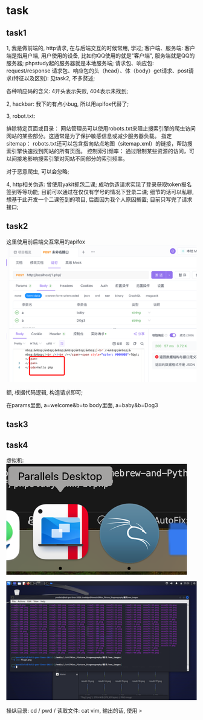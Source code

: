 # task

## task1

1, 我是做前端的, http请求, 在与后端交互的时候常用, 学过;
客户端、服务端: 客户端是指用户端, 用户使用的设备, 比如你QQ使用的就是"客户端", 服务端就是QQ的服务器; phpstudy起的服务器就是本地服务端;
请求包、响应包: request/response
请求包、响应包的头（head）、体（body）get请求、post请求(特征以及区别): 见task2, 不多赘述;

各种响应码的含义: 4开头表示失败, 404表示未找到;

2, hackbar: 我下的有点小bug, 所以用apifox代替了;

3, robot.txt:

排除特定页面或目录：
网站管理员可以使用robots.txt来阻止搜索引擎的爬虫访问网站的某些部分。这通常是为了保护敏感信息或减少服务器负载。
指定sitemap：
robots.txt还可以包含指向站点地图（sitemap.xml）的链接，帮助搜索引擎快速找到网站的所有页面。
控制索引频率：
通过限制某些资源的访问，可以间接地影响搜索引擎对网站不同部分的索引频率。

对于恶意爬虫, 可以会忽略;

4, http相关伪造: 曾使用yakit抓包二课; 成功伪造请求实现了登录获取token报名签到等等功能;
目前可以通过在仅仅有学号的情况下登录二课;
细节的话可以私聊, 想基于此开发一个二课签到的项目, 后面因为我个人原因搁置; 目前只写完了请求接口;

## task2

这里使用前后端交互常用的apifox
![alt text](image.png)

额, 根据代码逻辑, 构造请求即可;

在params里面, a=welcome&b=to
body里面, a=baby&b=Dog3

## task3

## task4

虚拟机:
![alt text](./image-1.png)

![alt text](./image-2.png)

操纵目录: cd / pwd / 
读取文件: cat vim, 输出的话, 使用 > 